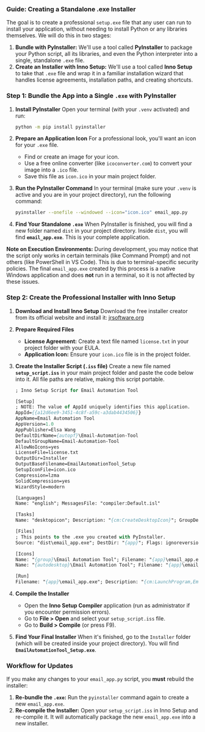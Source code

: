 ### **Guide: Creating a Standalone .exe Installer**

The goal is to create a professional `setup.exe` file that any user can run to install your application, without needing to install Python or any libraries themselves. We will do this in two stages:

1.  **Bundle with PyInstaller:** We'll use a tool called **PyInstaller** to package your Python script, all its libraries, and even the Python interpreter into a single, standalone `.exe` file.
2.  **Create an Installer with Inno Setup:** We'll use a tool called **Inno Setup** to take that `.exe` file and wrap it in a familiar installation wizard that handles license agreements, installation paths, and creating shortcuts.

### **Step 1: Bundle the App into a Single `.exe` with PyInstaller**

1.  **Install PyInstaller**
    Open your terminal (with your `.venv` activated) and run:
    ```bash
    python -m pip install pyinstaller
    ```

2.  **Prepare an Application Icon**
    For a professional look, you'll want an icon for your `.exe` file.
    * Find or create an image for your icon.
    * Use a free online converter (like `icoconverter.com`) to convert your image into a `.ico` file.
    * Save this file as `icon.ico` in your main project folder.

3.  **Run the PyInstaller Command**
    In your terminal (make sure your `.venv` is active and you are in your project directory), run the following command:
    ```bash
    pyinstaller --onefile --windowed --icon="icon.ico" email_app.py
    ```

4.  **Find Your Standalone `.exe`**
    When PyInstaller is finished, you will find a new folder named `dist` in your project directory. Inside `dist`, you will find **`email_app.exe`**. This is your complete application.

**Note on Execution Environments:** During development, you may notice that the script only works in certain terminals (like Command Prompt) and not others (like PowerShell in VS Code). This is due to terminal-specific security policies. The final `email_app.exe` created by this process is a native Windows application and does **not** run in a terminal, so it is not affected by these issues.

### **Step 2: Create the Professional Installer with Inno Setup**

1.  **Download and Install Inno Setup**
    Download the free installer creator from its official website and install it: [jrsoftware.org](https://jrsoftware.org/isinfo.php)

2.  **Prepare Required Files**
    * **License Agreement:** Create a text file named `license.txt` in your project folder with your EULA.
    * **Application Icon:** Ensure your `icon.ico` file is in the project folder.

3.  **Create the Installer Script (`.iss` file)**
    Create a new file named **`setup_script.iss`** in your main project folder and paste the code below into it. All file paths are relative, making this script portable.

    ```pascal
    ; Inno Setup Script for Email Automation Tool
    
    [Setup]
    ; NOTE: The value of AppId uniquely identifies this application.
    AppId={{a12d6ee9-3451-4c8f-a59c-a3dab4434506}}
    AppName=Email Automation Tool
    AppVersion=1.0
    AppPublisher=Elsa Wang
    DefaultDirName={autopf}\Email-Automation-Tool
    DefaultGroupName=Email-Automation-Tool
    AllowNoIcons=yes
    LicenseFile=license.txt
    OutputDir=Installer
    OutputBaseFilename=EmailAutomationTool_Setup
    SetupIconFile=icon.ico
    Compression=lzma
    SolidCompression=yes
    WizardStyle=modern
    
    [Languages]
    Name: "english"; MessagesFile: "compiler:Default.isl"
    
    [Tasks]
    Name: "desktopicon"; Description: "{cm:CreateDesktopIcon}"; GroupDescription: "{cm:AdditionalIcons}"; Flags: unchecked
    
    [Files]
    ; This points to the .exe you created with PyInstaller.
    Source: "dist\email_app.exe"; DestDir: "{app}"; Flags: ignoreversion
    
    [Icons]
    Name: "{group}\Email Automation Tool"; Filename: "{app}\email_app.exe"
    Name: "{autodesktop}\Email Automation Tool"; Filename: "{app}\email_app.exe"; Tasks: desktopicon
    
    [Run]
    Filename: "{app}\email_app.exe"; Description: "{cm:LaunchProgram,Email Automation Tool}"; Flags: nowait postinstall skipifsilent
    ```

4.  **Compile the Installer**
    * Open the **Inno Setup Compiler** application (run as administrator if you encounter permission errors).
    * Go to **File > Open** and select your `setup_script.iss` file.
    * Go to **Build > Compile** (or press F9).

5.  **Find Your Final Installer**
    When it's finished, go to the `Installer` folder (which will be created inside your project directory). You will find **`EmailAutomationTool_Setup.exe`**.

### **Workflow for Updates**

If you make any changes to your `email_app.py` script, you **must** rebuild the installer:

1.  **Re-bundle the `.exe`:** Run the `pyinstaller` command again to create a new `email_app.exe`.
2.  **Re-compile the Installer:** Open your `setup_script.iss` in Inno Setup and re-compile it. It will automatically package the new `email_app.exe` into a new installer.
